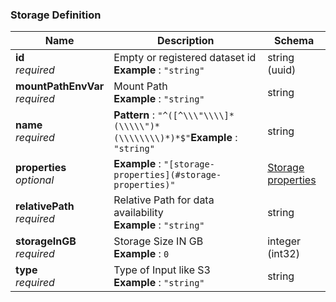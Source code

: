
<a name="storage-definition"></a>
### Storage Definition

|Name|Description|Schema|
|---|---|---|
|**id**  <br>*required*|Empty or registered dataset id  <br>**Example** : `"string"`|string (uuid)|
|**mountPathEnvVar**  <br>*required*|Mount Path  <br>**Example** : `"string"`|string|
|**name**  <br>*required*|**Pattern** : `"^([^\\\"\\\\]*(\\\\\")*(\\\\\\\\)*)*$"`**Example** : `"string"`|string|
|**properties**  <br>*optional*|**Example** : `"[storage-properties](#storage-properties)"`|[Storage properties](Storage_properties.md#storage-properties)|
|**relativePath**  <br>*required*|Relative Path for data availability  <br>**Example** : `"string"`|string|
|**storageInGB**  <br>*required*|Storage Size IN GB  <br>**Example** : `0`|integer (int32)|
|**type**  <br>*required*|Type of Input like S3  <br>**Example** : `"string"`|string|



